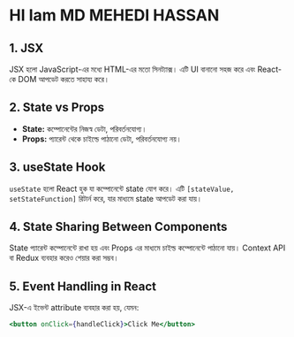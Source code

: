 # HI Iam MD MEHEDI HASSAN

## 1. JSX
JSX হলো JavaScript-এর মধ্যে HTML-এর মতো সিনট্যাক্স। এটি UI বানানো সহজ করে এবং React-কে DOM আপডেট করতে সাহায্য করে।  

## 2. State vs Props
- **State:** কম্পোনেন্টের নিজস্ব ডেটা, পরিবর্তনযোগ্য।  
- **Props:** প্যারেন্ট থেকে চাইল্ডে পাঠানো ডেটা, পরিবর্তনযোগ্য নয়।  

## 3. useState Hook
`useState` হলো React হুক যা কম্পোনেন্টে state যোগ করে। এটি `[stateValue, setStateFunction]` রিটার্ন করে, যার মাধ্যমে state আপডেট করা যায়।  

## 4. State Sharing Between Components
State প্যারেন্ট কম্পোনেন্টে রাখা হয় এবং Props এর মাধ্যমে চাইল্ড কম্পোনেন্টে পাঠানো যায়। Context API বা Redux ব্যবহার করেও শেয়ার করা সম্ভব।  

## 5. Event Handling in React
JSX-এ ইভেন্ট attribute ব্যবহার করা হয়, যেমন:  
```jsx
<button onClick={handleClick}>Click Me</button>


